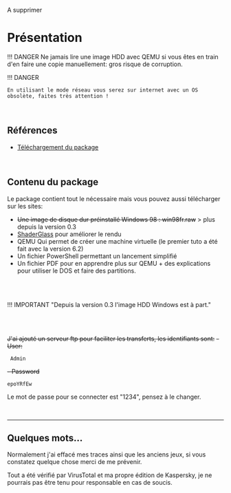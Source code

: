 A supprimer

# Présentation

!!! DANGER
    Ne jamais lire une image HDD avec QEMU si vous êtes en train d'en faire une copie manuellement: gros risque de corruption.

!!! DANGER

    En utilisant le mode réseau vous serez sur internet avec un OS obsolète, faites très attention !

<br>



## Références
- [Téléchargement du package](https://app.mediafire.com/0h1koc37bbeo5)


<br>

## Contenu du package
Le package contient tout le nécessaire mais vous pouvez aussi télécharger sur les sites:
- ~~Une image de disque dur préinstallé Windows 98 : win98fr.raw~~ > plus depuis la version 0.3
- [ShaderGlass](https://github.com/mausimus/ShaderGlass) pour améliorer le rendu
- QEMU Qui permet de créer une machine virtuelle (le premier tuto a été fait avec la version 6.2)
- Un fichier PowerShell permettant un lancement simplifié
- Un fichier PDF pour en apprendre plus sur QEMU + des explications pour utiliser le DOS et faire des partitions.

<br>
<br>

!!! IMPORTANT "Depuis la version 0.3 l'image HDD Windows est à part."

<br>
<br>




~~J'ai ajouté un serveur ftp pour faciliter les transferts, les identifiants sont:~~
~~- User:~~
```
 Admin
```
~~- Password~~
```
epoYRfEw
```

Le mot de passe pour se connecter est "1234", pensez à le changer.


<br>

----
## Quelques mots...
Normalement j'ai effacé mes traces ainsi que les anciens jeux, si vous constatez quelque chose merci de me prévenir.

Tout a été vérifié par VirusTotal et ma propre édition de Kaspersky, je ne pourrais pas être tenu pour responsable en cas de soucis.

